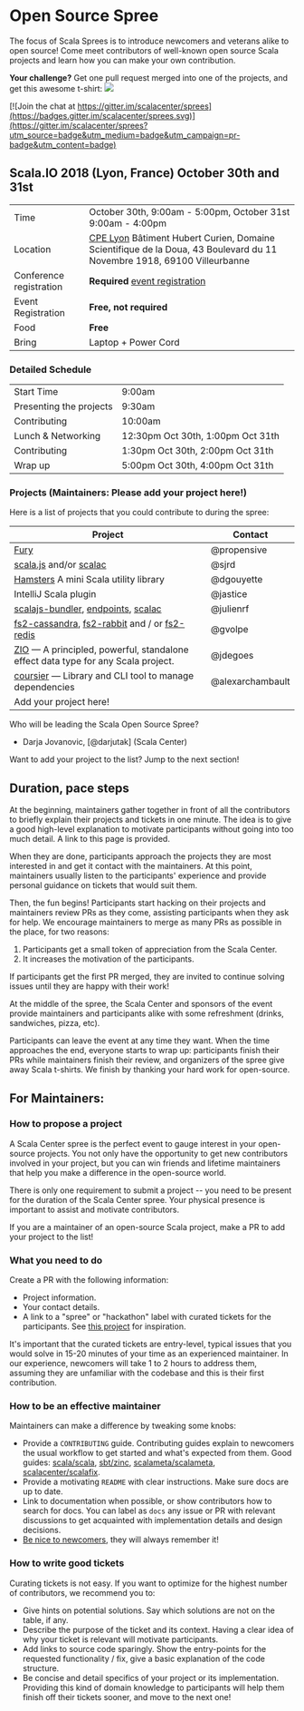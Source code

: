 # Open Source Spree

The focus of Scala Sprees is to introduce newcomers and veterans alike to open
source! Come meet contributors of well-known open source Scala projects and
learn how you can make your own contribution.

**Your challenge?** Get one pull request merged into one of the projects, and
get this awesome t-shirt:
![](https://pbs.twimg.com/media/CtnCrtvWAAAO0nE.jpg:small)

[![Join the chat at https://gitter.im/scalacenter/sprees](https://badges.gitter.im/scalacenter/sprees.svg)](https://gitter.im/scalacenter/sprees?utm_source=badge&utm_medium=badge&utm_campaign=pr-badge&utm_content=badge)

## Scala.IO 2018 (Lyon, France) October 30th and 31st

|                         |                                                                                            |
| ----------------------- | ------------------------------------------------------------------------------------------ |
| Time                    | October 30th, 9:00am - 5:00pm, October 31st 9:00am - 4:00pm                                |
| Location                | [CPE Lyon](https://www.google.com/maps/place/CPE+Lyon/@45.7838533,4.8690119,12z/data=!4m12!1m6!3m5!1s0x0:0x9efbb71d73134a76!2sCPE+Lyon!8m2!3d45.7838533!4d4.8690119!3m4!1s0x0:0x9efbb71d73134a76!8m2!3d45.7838533!4d4.8690119?hl=fr-FR) Bâtiment Hubert Curien, Domaine Scientifique de la Doua, 43 Boulevard du 11 Novembre 1918, 69100 Villeurbanne					       |
| Conference registration | **Required** [event registration](https://scala.io)                                        |
| Event Registration      | **Free, not required**                                                  |
| Food                    | **Free**                                                          |
| Bring                   | Laptop + Power Cord                                               |



### Detailed Schedule
|                         |                                      |
| ----------------------- | -------------------------------------|
| Start Time              | 9:00am                              |
| Presenting the projects          | 9:30am				 |
| Contributing		  | 10:00am			 |
| Lunch & Networking	  | 12:30pm Oct 30th, 1:00pm Oct 31th				 |
| Contributing	  | 1:30pm Oct 30th, 2:00pm	Oct 31th			 |
| Wrap up	  | 5:00pm Oct 30th, 4:00pm Oct 31th				 |



### Projects (**Maintainers: Please add your project here!**)

Here is a list of projects that you could contribute to during the spree:

| Project      			                                                                          | Contact             |
| ----------------------------------------------------------------------------------------- | ------------------- |
| [Fury]                | @propensive           |
| [scala.js] and/or [scalac] | @sjrd |
| [Hamsters] A mini Scala utility library   | @dgouyette   |
| IntelliJ Scala plugin | @jastice  |
| [scalajs-bundler], [endpoints], [scalac] | @julienrf | 
| [fs2-cassandra], [fs2-rabbit] and / or [fs2-redis] | @gvolpe |
| [ZIO] — A principled, powerful, standalone effect data type for any Scala project. | @jdegoes | 
| [coursier] — Library and CLI tool to manage dependencies | @alexarchambault | 
| Add your project here!                                                                    |                     |

[coursier]:  https://github.com/coursier/coursier
[Fury]:  https://github.com/propensive/fury
[scala.js]: https://github.com/scala-js/scala-js
[scalac]: https://github.com/scala/scala
[Hamsters]: https://github.com/scala-hamsters/hamsters
[scalajs-bundler]: https://github.com/scalacenter/scalajs-bundler
[endpoints]: https://github.com/julienrf/endpoints
[fs2-cassandra]: https://github.com/Spinoco/fs2-cassandra
[fs2-rabbit]: https://github.com/gvolpe/fs2-rabbit
[fs2-redis]: https://github.com/gvolpe/fs2-redis
[ZIO]: https://github.com/scalaz/scalaz-zio

Who will be leading the Scala Open Source Spree?

* Darja Jovanovic, [@darjutak] (Scala Center)

Want to add your project to the list? Jump to the next section!


## Duration, pace steps

At the beginning, maintainers gather together in front of all the contributors
to briefly explain their projects and tickets in one minute. The idea is to give
a good high-level explanation to motivate participants without going into too
much detail. A link to this page is provided.

When they are done, participants approach the projects they are most interested
in and get it contact with the maintainers. At this point, maintainers usually
listen to the participants' experience and provide personal guidance on tickets
that would suit them.

Then, the fun begins! Participants start hacking on their projects and
maintainers review PRs as they come, assisting participants when they ask for
help. We encourage maintainers to merge as many PRs as possible in the place,
for two reasons:

1.  Participants get a small token of appreciation from the Scala Center.
2.  It increases the motivation of the participants.

If participants get the first PR merged, they are invited to continue solving
issues until they are happy with their work!

At the middle of the spree, the Scala Center and sponsors of the event provide
maintainers and participants alike with some refreshment (drinks, sandwiches,
pizza, etc).

Participants can leave the event at any time they want. When the time approaches
the end, everyone starts to wrap up: participants finish their PRs while
maintainers finish their review, and organizers of the spree give away Scala
t-shirts. We finish by thanking your hard work for open-source.

## For Maintainers:

### How to propose a project

A Scala Center spree is the perfect event to gauge interest in your open-source
projects. You not only have the opportunity to get new contributors involved in
your project, but you can win friends and lifetime maintainers that help you
make a difference in the open-source world.

There is only one requirement to submit a project -- you need to be present for
the duration of the Scala Center spree. Your physical presence is important to
assist and motivate contributors.

If you are a maintainer of an open-source Scala project, make a PR to add your
project to the list!

### What you need to do

Create a PR with the following information:

* Project information.
* Your contact details.
* A link to a "spree" or "hackathon" label with curated tickets for the
 participants. See
 [this project](https://github.com/sbt/zinc/issues?utf8=✓&q=label:hackathon%20is:issue)
 for inspiration.

It's important that the curated tickets are entry-level, typical issues that you
would solve in 15-20 minutes of your time as an experienced maintainer. In our
experience, newcomers will take 1 to 2 hours to address them, assuming they are
unfamiliar with the codebase and this is their first contribution.

### How to be an effective maintainer

Maintainers can make a difference by tweaking some knobs:

* Provide a `CONTRIBUTING` guide. Contributing guides explain to newcomers the
 usual workflow to get started and what's expected from them. Good guides:
 [scala/scala](https://github.com/scala/scala/blob/2.12.x/CONTRIBUTING.md),
 [sbt/zinc](https://github.com/sbt/zinc/blob/1.x/CONTRIBUTING.md),
 [scalameta/scalameta](https://github.com/scalameta/scalameta/blob/master/CONTRIBUTING.md),
 [scalacenter/scalafix](https://github.com/scala/scala/blob/2.12.x/CONTRIBUTING.md).
* Provide a motivating `README` with clear instructions. Make sure docs are up
 to date.
* Link to documentation when possible, or show contributors how to search for
 docs. You can label as `docs` any issue or PR with relevant discussions to get
 acquainted with implementation details and design decisions.
* [Be nice to newcomers](http://brson.github.io/2017/04/05/minimally-nice-maintainer),
 they will always remember it!

### How to write good tickets

Curating tickets is not easy. If you want to optimize for the highest number of
contributors, we recommend you to:

* Give hints on potential solutions. Say which solutions are not on the table,
 if any.
* Describe the purpose of the ticket and its context. Having a clear idea of why
 your ticket is relevant will motivate participants.
* Add links to source code sparingly. Show the entry-points for the requested
 functionality / fix, give a basic explanation of the code structure.
* Be concise and detail specifics of your project or its implementation.
 Providing this kind of domain knowledge to participants will help them finish
 off their tickets sooner, and move to the next one!
